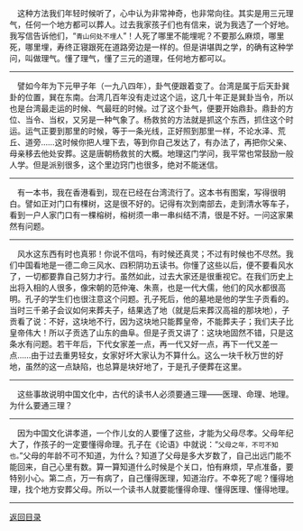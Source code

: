 &emsp;这种方法我们年轻时候听了，心中认为非常神奇，也非常向往。其实是用三元理气，任何一个地方都可以葬人。过去我家孩子们也有信来，说为我选了一个好地。我写信告诉他们，“``青山何处不埋人``”！人死了哪里不能埋呢？不要那么麻烦，哪里死，哪里埋，寿终正寝跟死在道路旁边是一样的。但是讲堪舆之学，的确有这种学问，叫做理气。懂了理气，懂了三元的道理，任何地方都可以。
___
&emsp;譬如今年为下元甲子年（一九八四年），卦气便跟着变了。台湾是属于后天卦巽卦的位置，巽在东南。台湾几百年没有走过这个运，这几十年正是巽卦当令，所以也是台湾最走运的时候、气最旺的时候。过了这个卦气，便要开始鼎卦。鼎卦的方位、当令、当权，又另是一种气象了。杨救贫的方法就是抓这个东西，抓住这个时运。运气正要到那里的时候，等于一条光线，正好照到那里一样，不论水泽、荒丘、道旁……这时候你把人埋下去，等到你自己发达了，有办法了，再把你父亲、母亲移去他处安葬。这是唐朝杨救贫的大概。地理这门学问，我平常也常鼓励一般人学。但是派别很多，这个里边窍门也很多，绝对不能迷信。
___
&emsp;有一本书，我在香港看到，现在已经在台湾流行了。这本书有图案，写得很明白。譬如正对门口有棵树，这是很不好的。记得有次到南部去，走到清水等车子，看到一户人家门口有一棵榕树，榕树须一串一串纠结不清，很是不好。一问这家果然有问题。
___
&emsp;风水这东西有时也真邪！你说不信吗，有时候还真灵；不过有时候也不尽然。我们中国看地是一德二命三风水、四积阴功五读书。你懂了这些以后，便不要看风水了，一切都要靠自己努力才行。虽然如此，过去大家还是很重视它。在我们历史上出将入相的人很多，像宋朝的范仲淹、朱熹，也是一代大儒，他们的风水都很高明。孔子的学生们也很注意这个问题。孔子死后，他的墓地是他的学生子贡看的。当时三千弟子会议如何来葬夫子，结果选了地（就是后来葬汉高祖的那块地），子贡看了说：不好，这块地不行，因为这块地只能葬皇帝，不能葬夫子；我们夫子比皇帝伟大！所以子贡选了山东的曲阜。但是子贡又讲了：这块地固然不错，只是这条水有问题。若干年后，下代女家差一点，再一代又好一点，再下一代又差一点……由于过去重男轻女，女家好坏大家认为不算什么。这么一块千秋万世的好地，虽然的这一点缺陷，也总算是块好地了，于是孔子便葬在这里。
___
&emsp;这些事故说明中国文化中，古代的读书人必须要通三理——医理、命理、地理。为什么要通三理？
___
&emsp;因为中国文化讲孝道，一个作儿女的人要懂了这些，才能为父母尽孝。父母年纪大了，作孩子的一定要懂得命理。孔子在《论语》中就说：“``父母之年，不可不知也。``”父母的年龄不可不知道，为什么？知道了父母是多大岁数了，自己出远门能不能回来，自己心里有数。算一算知道什么时候是个关口，怕有麻烦，早点准备，要特别小心。第二点，万一有病了，自己懂得医理，知道治疗。不幸死了呢？懂得地理，找个地方安葬父母。所以一个读书人就要能懂得命理、懂得医理、懂得地理。
___
[返回目录](../../master/README.md#目录)